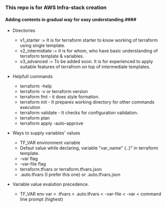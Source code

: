 ### This repo is for AWS Infra-stack creation ###
#### Adding contents in gradual way for easy understanding.####
* Directories
  * v1_starter := It is for terraform starter to know working of terraform using single template.
  * v2_intermidiate := It is for whom, who have basic understanding of terraform template & variables.
  * v3_advanced := To be added soon. It is for experienced to apply suitable features of terrafrom on top of intermediate templates. 

* Helpfull commands
  * terraform -help
  * terraform -v or terraform version
  * terraform fmt  - it does style formation.
  * terraform init - It prepares working directory for other commands execution
  * terraform validate - It checks for configuration validation.
  * terraform plan
  * terraform apply -auto-approve

* Ways to supply variables' values
  * TF_VAR environment variable
  * Defaut value while declaring, variable "var_name" {..}" in terraform template.
  * -var flag
  * -var-file flag
  * terraform.tfvars or terraform.tfvars.json
  * .auto.tfvars (I prefer this one) or .auto.tfvars.json

* Variable value evalution precedence.
  * TF_VAR env var < .tfvars < .auto.tfvars < -var-file < -var < command line prompt (highest)

